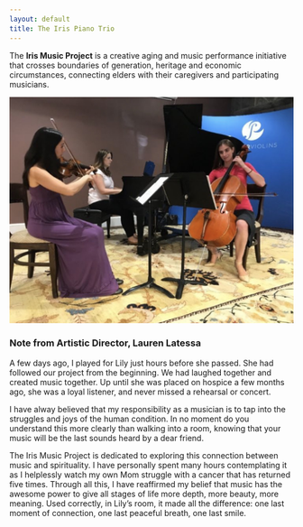 ```yaml
---
layout: default
title: The Iris Piano Trio
---
```


The **Iris Music Project** is a creative aging and music performance initiative that crosses boundaries of generation, heritage and economic circumstances, connecting elders with their caregivers and participating musicians. 

![iris-in-dc](/assets/img/potters.jpg)

### Note from Artistic Director, Lauren Latessa 

A few days ago, I played for Lily just hours before she passed. She had followed our project from the beginning. We had laughed together and created music together. Up until she was placed on hospice a few months ago, she was a loyal listener, and never missed a rehearsal or concert. 

I have alway believed that my responsibility as a musician is to tap into the struggles and joys of the human condition. In no moment do you understand this more clearly than walking into a room, knowing that your music will be the last sounds heard by a dear friend. 

The Iris Music Project is dedicated to exploring this connection between music and spirituality.  I have personally spent many hours contemplating it as I helplessly watch my own Mom struggle with a cancer that has returned five times. Through all this, I have reaffirmed my belief that music has the awesome power to give all stages of life more depth, more beauty, more meaning. Used correctly, in Lily’s room, it made all the difference: one last moment of connection, one last peaceful breath, one last smile.